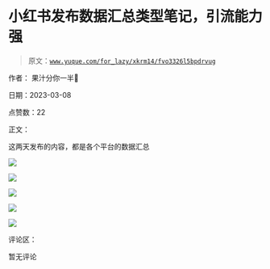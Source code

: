 # 小红书发布数据汇总类型笔记，引流能力强

> 原文：[`www.yuque.com/for_lazy/xkrm14/fvo3326l5bpdrvug`](https://www.yuque.com/for_lazy/xkrm14/fvo3326l5bpdrvug)

作者： 果汁分你一半🌈 

日期：2023-03-08 

点赞数：22 

正文： 

这两天发布的内容，都是各个平台的数据汇总 

![](img/b3041e64075bbbff6845c3d174790c4d.png)  

![](img/c27dd7bd7dcbcc003bac46f795dde599.png)  

![](img/be9c9acc9982b8f34a89f201000383bf.png)  

![](img/70f9f6e29258317b5c9712632637c4d1.png)  

![](img/83af29f654b83a709290184f9e5e8695.png)  

评论区： 

暂无评论 

